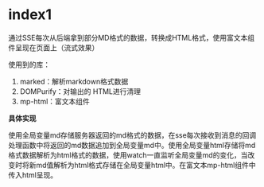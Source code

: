 # index1

通过SSE每次从后端拿到部分MD格式的数据，转换成HTML格式，使用富文本组件呈现在页面上（流式效果）

使用到的库：

1. marked：解析markdown格式数据
2. DOMPurify：对输出的 HTML进行清理
3. mp-html：富文本组件

**具体实现**

使用全局变量md存储服务器返回的md格式的数据，在sse每次接收到消息的回调处理函数中将返回的md数据追加到全局变量md中。使用全局变量html存储将md格式数据解析为html格式的数据，使用watch一直监听全局变量md的变化，当改变时将新md值解析为html格式存储在全局变量html中。在富文本mp-html组件中传入html呈现。
